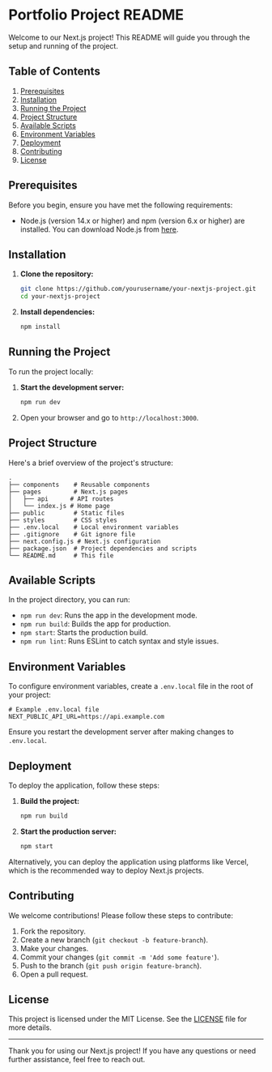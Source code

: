 # Portfolio Project README

Welcome to our Next.js project! This README will guide you through the setup and running of the project.

## Table of Contents

1. [Prerequisites](#prerequisites)
2. [Installation](#installation)
3. [Running the Project](#running-the-project)
4. [Project Structure](#project-structure)
5. [Available Scripts](#available-scripts)
6. [Environment Variables](#environment-variables)
7. [Deployment](#deployment)
8. [Contributing](#contributing)
9. [License](#license)

## Prerequisites

Before you begin, ensure you have met the following requirements:
- Node.js (version 14.x or higher) and npm (version 6.x or higher) are installed. You can download Node.js from [here](https://nodejs.org/).

## Installation

1. **Clone the repository:**

   ```bash
   git clone https://github.com/yourusername/your-nextjs-project.git
   cd your-nextjs-project
   ```

2. **Install dependencies:**

   ```bash
   npm install
   ```

## Running the Project

To run the project locally:

1. **Start the development server:**

   ```bash
   npm run dev
   ```

2. Open your browser and go to `http://localhost:3000`.

## Project Structure

Here's a brief overview of the project's structure:

```
.
├── components    # Reusable components
├── pages         # Next.js pages
│   ├── api      # API routes
│   └── index.js # Home page
├── public        # Static files
├── styles        # CSS styles
├── .env.local    # Local environment variables
├── .gitignore    # Git ignore file
├── next.config.js # Next.js configuration
├── package.json  # Project dependencies and scripts
└── README.md     # This file
```

## Available Scripts

In the project directory, you can run:

- `npm run dev`: Runs the app in the development mode.
- `npm run build`: Builds the app for production.
- `npm start`: Starts the production build.
- `npm run lint`: Runs ESLint to catch syntax and style issues.

## Environment Variables

To configure environment variables, create a `.env.local` file in the root of your project:

```plaintext
# Example .env.local file
NEXT_PUBLIC_API_URL=https://api.example.com
```

Ensure you restart the development server after making changes to `.env.local`.

## Deployment

To deploy the application, follow these steps:

1. **Build the project:**

   ```bash
   npm run build
   ```

2. **Start the production server:**

   ```bash
   npm start
   ```

Alternatively, you can deploy the application using platforms like Vercel, which is the recommended way to deploy Next.js projects.

## Contributing

We welcome contributions! Please follow these steps to contribute:

1. Fork the repository.
2. Create a new branch (`git checkout -b feature-branch`).
3. Make your changes.
4. Commit your changes (`git commit -m 'Add some feature'`).
5. Push to the branch (`git push origin feature-branch`).
6. Open a pull request.

## License

This project is licensed under the MIT License. See the [LICENSE](LICENSE) file for more details.

---

Thank you for using our Next.js project! If you have any questions or need further assistance, feel free to reach out.
